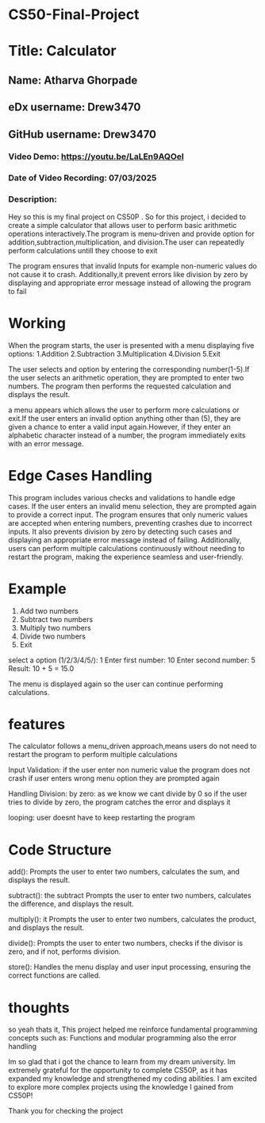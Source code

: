 # CS50-Final-Project
# Title: Calculator
## Name: Atharva Ghorpade
## eDx username: Drew3470
## GitHub username: Drew3470
### Video Demo: https://youtu.be/LaLEn9AQOeI
### Date of Video Recording: 07/03/2025

### Description:

Hey so this is my final project on CS50P . So for this project, i decided to create a simple calculator that allows user to perform basic arithmetic operations interactively.The program is menu-driven and provide option for addition,subtraction,multiplication, and division.The user can repeatedly perform calculations untill they choose to exit

The program ensures that invalid Inputs for example non-numeric values do not cause it to crash. Additionally,it prevent errors like division by zero by displaying and appropriate error message instead of allowing the program to fail

# Working

When the program starts, the user is presented with a menu displaying five options:
1.Addition
2.Subtraction
3.Multiplication
4.Division
5.Exit

The user selects and option by entering the corresponding number(1-5).If the user selects an arithmetic operation, they are prompted to enter two numbers. The program then performs the requested calculation and displays the result.

a menu appears which allows the user to perform more calculations or exit.If the user enters an invalid option anything other than (5), they are given a chance to enter a valid input again.However, if they enter an alphabetic character instead of a number, the program immediately exits with an error message.

# Edge Cases Handling

This program includes various checks and validations to handle edge cases. If the user enters an invalid menu selection, they are prompted again to provide a correct input. The program ensures that only numeric values are accepted when entering numbers, preventing crashes due to incorrect inputs. It also prevents division by zero by detecting such cases and displaying an appropriate error message instead of failing. Additionally, users can perform multiple calculations continuously without needing to restart the program, making the experience seamless and user-friendly.


# Example


1. Add two numbers
2. Subtract two numbers
3. Multiply two numbers
4. Divide two numbers
5. Exit

select a option (1/2/3/4/5/): 1
Enter first number: 10
Enter second number: 5
Result: 10 + 5 = 15.0

The menu is displayed again so the user can continue performing calculations.

# features

The calculator follows a menu_driven approach,means users do not need to restart the program to perform multiple calculations

Input Validation: if the user enter non numeric value the program does not crash
                  if user enters wrong menu option they are prompted again

Handling Division: by zero: as we know we cant divide by 0 so if the user tries to divide by zero, the program catches the error and displays it

looping: user doesnt have to keep restarting the program

# Code Structure

add(): Prompts the user to enter two numbers, calculates the sum, and displays the result.

subtract(): the subtract Prompts the user to enter two numbers, calculates the difference, and displays the result.

multiply(): it Prompts the user to enter two numbers, calculates the product, and displays the result.

divide(): Prompts the user to enter two numbers, checks if the divisor is zero, and if not, performs division.

store(): Handles the menu display and user input processing, ensuring the correct functions are called.

# thoughts

so yeah thats it,
This project helped me reinforce fundamental programming concepts such as:
Functions and modular programming also the error handling

Im so glad that i got the chance to learn from my dream university. Im extremely grateful for the opportunity to complete CS50P, as it has expanded my knowledge and strengthened my coding abilities.
I am excited to explore more complex projects using the knowledge I gained from CS50P!

Thank you for checking the project
